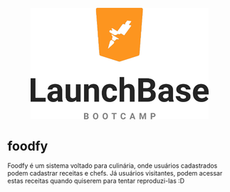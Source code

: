 <p align="center">
  <img alt="Launchbase" src="/public/assets/LaunchBase.png" width="400" style="max-width:100%;">
</p>

# foodfy

Foodfy é um sistema voltado para culinária, onde usuários cadastrados podem cadastrar receitas e chefs. 
Já usuários visitantes, podem acessar estas receitas quando quiserem para tentar reproduzi-las :D 
